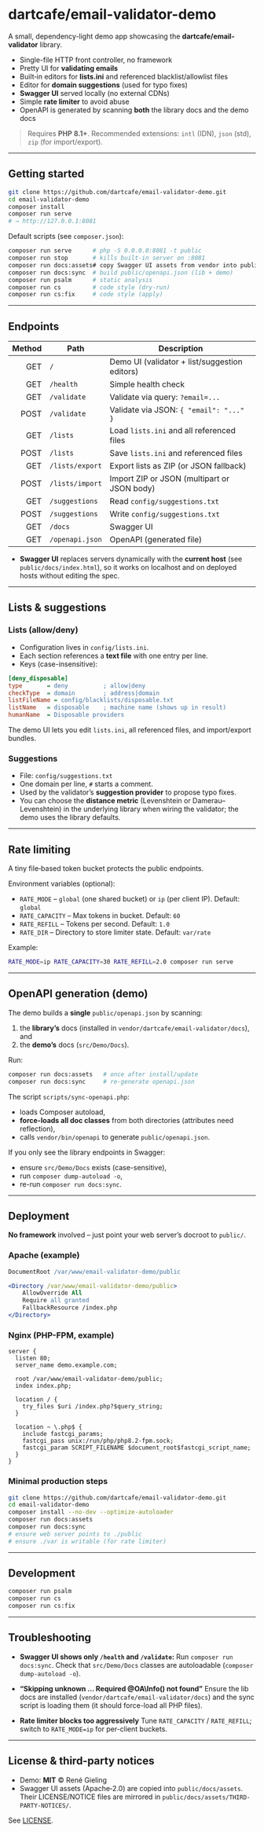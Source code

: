 # dartcafe/email-validator-demo

A small, dependency-light demo app showcasing the **dartcafe/email-validator** library.

- Single-file HTTP front controller, no framework
- Pretty UI for **validating emails**
- Built‑in editors for **lists.ini** and referenced blacklist/allowlist files
- Editor for **domain suggestions** (used for typo fixes)
- **Swagger UI** served locally (no external CDNs)
- Simple **rate limiter** to avoid abuse
- OpenAPI is generated by scanning **both** the library docs and the demo docs

> Requires **PHP 8.1+**. Recommended extensions: `intl` (IDN), `json` (std), `zip` (for import/export).

---

## Getting started

```bash
git clone https://github.com/dartcafe/email-validator-demo.git
cd email-validator-demo
composer install
composer run serve
# → http://127.0.0.1:8081
```

Default scripts (see `composer.json`):

```bash
composer run serve      # php -S 0.0.0.0:8081 -t public
composer run stop       # kills built-in server on :8081
composer run docs:assets# copy Swagger UI assets from vendor into public/docs/assets
composer run docs:sync  # build public/openapi.json (lib + demo)
composer run psalm      # static analysis
composer run cs         # code style (dry-run)
composer run cs:fix     # code style (apply)
```

---

## Endpoints

| Method | Path            | Description                                   |
| -----: | --------------- | --------------------------------------------- |
|    GET | `/`             | Demo UI (validator + list/suggestion editors) |
|    GET | `/health`       | Simple health check                           |
|    GET | `/validate`     | Validate via query: `?email=...`              |
|   POST | `/validate`     | Validate via JSON: `{ "email": "..." }`       |
|    GET | `/lists`        | Load `lists.ini` and all referenced files     |
|   POST | `/lists`        | Save `lists.ini` and referenced files         |
|    GET | `/lists/export` | Export lists as ZIP (or JSON fallback)        |
|   POST | `/lists/import` | Import ZIP or JSON (multipart or JSON body)   |
|    GET | `/suggestions`  | Read `config/suggestions.txt`                 |
|   POST | `/suggestions`  | Write `config/suggestions.txt`                |
|    GET | `/docs`         | Swagger UI                                    |
|    GET | `/openapi.json` | OpenAPI (generated file)                      |

- **Swagger UI** replaces servers dynamically with the **current host** (see `public/docs/index.html`), so it works on localhost and on deployed hosts without editing the spec.

---

## Lists & suggestions

### Lists (allow/deny)

- Configuration lives in `config/lists.ini`.
- Each section references a **text file** with one entry per line.
- Keys (case-insensitive):

```ini
[deny_disposable]
type       = deny          ; allow|deny
checkType  = domain        ; address|domain
listFileName = config/blacklists/disposable.txt
listName   = disposable    ; machine name (shows up in result)
humanName  = Disposable providers
```

The demo UI lets you edit `lists.ini`, all referenced files, and import/export bundles.

### Suggestions

- File: `config/suggestions.txt`
- One domain per line, `#` starts a comment.
- Used by the validator’s **suggestion provider** to propose typo fixes.
- You can choose the **distance metric** (Levenshtein or Damerau–Levenshtein) in the underlying library when wiring the validator; the demo uses the library defaults.

---

## Rate limiting

A tiny file‑based token bucket protects the public endpoints.

Environment variables (optional):

- `RATE_MODE` – `global` (one shared bucket) or `ip` (per client IP). Default: `global`
- `RATE_CAPACITY` – Max tokens in bucket. Default: `60`
- `RATE_REFILL` – Tokens per second. Default: `1.0`
- `RATE_DIR` – Directory to store limiter state. Default: `var/rate`

Example:

```bash
RATE_MODE=ip RATE_CAPACITY=30 RATE_REFILL=2.0 composer run serve
```

---

## OpenAPI generation (demo)

The demo builds a **single** `public/openapi.json` by scanning:

1. the **library’s** docs (installed in `vendor/dartcafe/email-validator/docs`), and
2. the **demo’s** docs (`src/Demo/Docs`).

Run:

```bash
composer run docs:assets   # once after install/update
composer run docs:sync     # re-generate openapi.json
```

The script `scripts/sync-openapi.php`:

- loads Composer autoload,
- **force-loads all doc classes** from both directories (attributes need reflection),
- calls `vendor/bin/openapi` to generate `public/openapi.json`.

If you only see the library endpoints in Swagger:

- ensure `src/Demo/Docs` exists (case-sensitive),
- run `composer dump-autoload -o`,
- re-run `composer run docs:sync`.

---

## Deployment

**No framework** involved – just point your web server’s docroot to `public/`.

### Apache (example)

```apache
DocumentRoot /var/www/email-validator-demo/public

<Directory /var/www/email-validator-demo/public>
    AllowOverride All
    Require all granted
    FallbackResource /index.php
</Directory>
```

### Nginx (PHP-FPM, example)

```nginx
server {
  listen 80;
  server_name demo.example.com;

  root /var/www/email-validator-demo/public;
  index index.php;

  location / {
    try_files $uri /index.php?$query_string;
  }

  location ~ \.php$ {
    include fastcgi_params;
    fastcgi_pass unix:/run/php/php8.2-fpm.sock;
    fastcgi_param SCRIPT_FILENAME $document_root$fastcgi_script_name;
  }
}
```

### Minimal production steps

```bash
git clone https://github.com/dartcafe/email-validator-demo.git
cd email-validator-demo
composer install --no-dev --optimize-autoloader
composer run docs:assets
composer run docs:sync
# ensure web server points to ./public
# ensure ./var is writable (for rate limiter)
```

---

## Development

```bash
composer run psalm
composer run cs
composer run cs:fix
```

---

## Troubleshooting

- **Swagger UI shows only `/health` and `/validate`:**
  Run `composer run docs:sync`. Check that `src/Demo/Docs` classes are autoloadable (`composer dump-autoload -o`).

- **“Skipping unknown … Required @OA\Info() not found”**
  Ensure the lib docs are installed (`vendor/dartcafe/email-validator/docs`) and the sync script is loading them (it should force-load all PHP files).

- **Rate limiter blocks too aggressively**
  Tune `RATE_CAPACITY` / `RATE_REFILL`; switch to `RATE_MODE=ip` for per-client buckets.

---

## License & third‑party notices

- Demo: **MIT** © René Gieling
- Swagger UI assets (Apache‑2.0) are copied into `public/docs/assets`.
  Their LICENSE/NOTICE files are mirrored in `public/docs/assets/THIRD-PARTY-NOTICES/`.

See [LICENSE](./LICENSE).
